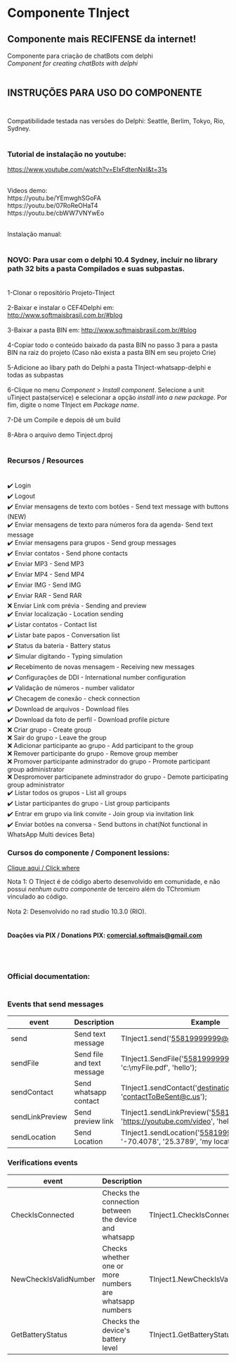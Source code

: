 ﻿# Componente TInject
## Componente mais RECIFENSE da internet!<br>
Componente para criação de chatBots com delphi<br>
<i>Component for creating chatBots with delphi</i><br></br>

## INSTRUÇÕES PARA USO DO COMPONENTE<br></br>

Compatibilidade testada nas versões do Delphi: Seattle, Berlim, Tokyo, Rio, Sydney.<br></br>

### Tutorial de instalação no youtube:<br>
https://www.youtube.com/watch?v=EIxFdtenNxI&t=31s

<br>
Videos demo:
<br>
https://youtu.be/YEmwghSGoFA
<br>
https://youtu.be/07RoReOHaT4
<br>
https://youtu.be/cbWW7VNYwEo
<br><br>

Instalação manual:<br><br>
### NOVO: Para usar com o delphi 10.4 Sydney, incluir no library path 32 bits a pasta <b>Compilados</b> e suas subpastas.<br><br>
1-Clonar o repositório Projeto-TInject
<br></br>
2-Baixar e instalar o CEF4Delphi em: http://www.softmaisbrasil.com.br/#blog
<br></br>
3-Baixar a pasta BIN em: http://www.softmaisbrasil.com.br/#blog
<br></br>
4-Copiar todo o conteúdo baixado da pasta BIN no passo 3 para a pasta BIN na raiz do projeto (Caso não exista a pasta BIN em seu projeto Crie)
<br></br>
5-Adicione ao libary path do Delphi a pasta TInject-whatsapp-delphi e todas as subpastas
<br><br>
6-Clique no menu *Component* > *Install component*. Selecione a unit uTinject pasta(service) e selecionar a opção *install into a new package*. Por fim, digite o nome TInject em *Package name*.
<br><br>
7-Dê um Compile e depois dê um build
<br><br>
8-Abra o arquivo demo Tinject.dproj
<br></br>

### Recursos / Resources<br><br>
✔️  Login<br>
✔️  Logout<br>
✔️  Enviar mensagens de texto com botões - Send text message with buttons (NEW)<br>
✔️  Enviar mensagens de texto para números fora da agenda- Send text message<br>
✔️  Enviar mensagens para grupos - Send group messages<br>
✔️  Enviar contatos - Send phone contacts<br>
✔️  Enviar MP3 - Send MP3<br>
✔️  Enviar MP4 - Send MP4<br>
✔️  Enviar IMG - Send IMG<br>
✔️  Enviar RAR - Send RAR<br>
❌  Enviar Link com prévia - Sending and preview<br>
✔️  Enviar localização - Location sending<br>
✔️  Listar contatos - Contact list<br>
✔️  Listar bate papos - Conversation list<br>
✔️  Status da bateria - Battery status<br>
✔️  Simular digitando - Typing simulation<br>
✔️  Recebimento de novas mensagem - Receiving new messages<br>
✔️  Configurações de DDI - International number configuration<br>
✔️  Validação de números - number validator<br>
✔️  Checagem de conexão - check connection<br>
✔️  Download de arquivos - Download files<br>
✔️  Download da foto de perfil - Download profile picture<br>
❌  Criar grupo - Create group<br>
❌  Sair do grupo - Leave the group<br>
❌  Adicionar participante ao grupo - Add participant to the group<br>
❌  Remover participante do grupo - Remove group member<br>
❌  Promover participante adminstrador do grupo - Promote participant group administrator<br>
❌  Despromover participanete adminstrador do grupo - Demote participating group administrator<br>
✔️  Listar todos os grupos - List all groups<br>
✔️  Listar participantes do grupo - List group participants<br>
✔️  Entrar em grupo via link convite - Join group via invitation link<br>
✔️  Enviar botões na conversa - Send buttons in chat(Not functional in WhatsApp Multi devices Beta)<br>

### Cursos do componente / Component lessions:<br>

[Clique aqui / Click where](http://mikelustosa.kpages.online/tinject)


Nota 1: O TInject é de código aberto desenvolvido em comunidade, e não possui *nenhum outro componente* de terceiro além do TChromium vinculado ao código.
<br><br>
Nota 2: Desenvolvido no rad studio 10.3.0 (RIO).<br><br> 

#### Doações via PIX / Donations PIX: comercial.softmais@gmail.com

<br><br>

### Official documentation:<br><br>

### Events that send messages<br>
| event           | Description                | Example                                                                              | return |
|-----------------|----------------------------|--------------------------------------------------------------------------------------|--------|
| send            | Send text message          | TInject1.send('55819999999@c.us', 'hello');                                          | -      |
| sendFile        | Send file and text message | TInject1.SendFile('558199999999@c.us', 'c:\myFile.pdf', 'hello');                    | -      |
| sendContact     | Send whatsapp contact      | TInject1.sendContact('destinationContact@c.us', 'contactToBeSent@c.us');             | -      |
| sendLinkPreview | Send preview link          | TInject1.sendLinkPreview('558199999999@c.us', 'https://youtube.com/video', 'hello'); | -      |
| sendLocation    | Send Location              | TInject1.sendLocation('55819999999@c.us', '-70.4078', '25.3789', 'my location');     |        |<br><br>

### Verifications events<br>
| event                 | Description                                             | example                                              | event return      | return                       |
|-----------------------|---------------------------------------------------------|------------------------------------------------------|-------------------|------------------------------|
| CheckIsConnected      | Checks the connection between the device and whatsapp   | TInject1.CheckIsConnected();                         | OnIsConnected     | boolean                      |
| NewCheckIsValidNumber | Checks whether one or more numbers are whatsapp numbers | TInject1.NewCheckIsValidNumber('558199999999@c.us'); | OnNewGetNumber    | TReturnCheckNumber           |
| GetBatteryStatus      | Checks the device's battery level                       | TInject1.GetBatteryStatus;                           | OnGetBatteryLevel | TInject(Sender).BatteryLevel |
